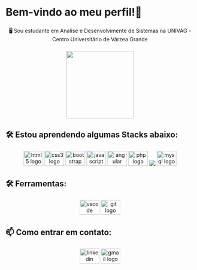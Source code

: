 <h1 align="left">Bem-vindo ao meu perfil!👋</h1>

###

<p align="center">🖥️ Sou estudante em Analise e Desenvolvimente de Sistemas na UNIVAG - Centro Universitário de Várzea Grande</p>

###

<div align="center">
<!--   <img height="180em" src="https://github-readme-stats.vercel.app/api?username=JezerRch&show_icons=true&theme=dracula&include_all_commits=true&count_private=true"/> -->
  <img height="180em" src="https://github-readme-stats.vercel.app/api/top-langs/?username=JezerRch&layout=compact&langs_count=7&theme=dracula"/>
</div>

###

<h2 align="left">🛠️ Estou aprendendo algumas Stacks abaixo:</h2>

###

<div align="center">
  <img src="https://cdn.jsdelivr.net/gh/devicons/devicon/icons/html5/html5-original.svg" height="40" width="52" alt="html5 logo"  />
  <img src="https://cdn.jsdelivr.net/gh/devicons/devicon/icons/css3/css3-original.svg" height="40" width="52" alt="css3 logo"  />
  <img src="https://cdn.jsdelivr.net/gh/devicons/devicon/icons/bootstrap/bootstrap-original.svg" height="40" width="52" alt="bootstrap logo"  />
  <img src="https://cdn.jsdelivr.net/gh/devicons/devicon/icons/javascript/javascript-original.svg" height="40" width="52" alt="javascript logo"  />
  <img src="https://icongr.am/devicon/angularjs-original.svg?size=65&color=currentColor" height="40" width="52" alt="angular logo"  />
  <img src="https://cdn.jsdelivr.net/gh/devicons/devicon/icons/php/php-original.svg" height="40" width="52" alt="php logo"  />
  <img src="https://cdn.jsdelivr.net/gh/devicons/devicon@latest/icons/laravel/laravel-original.svg" />
  <img src="https://cdn.jsdelivr.net/gh/devicons/devicon/icons/mysql/mysql-original.svg" height="40" width="52" alt="mysql logo"  />
</div>

###

<h2 align="left">🛠️ Ferramentas:</h2>

###

<div align="center">
  <img src="https://cdn.jsdelivr.net/gh/devicons/devicon/icons/vscode/vscode-original.svg" height="40" width="52" alt="vscode logo"  />
  <img src="https://cdn.jsdelivr.net/gh/devicons/devicon/icons/git/git-original.svg" height="40" width="52" alt="git logo"  />
</div>

###

<h2 align="left">📫 Como entrar em contato:</h2>

###

<div align="center">
<a target="_blank" href="https://www.linkedin.com/in/jezerrocha/"><img src="https://raw.githubusercontent.com/maurodesouza/profile-readme-generator/master/src/assets/icons/social/linkedin/default.svg" width="52" height="40" alt="linkedin logo"  /></a>
<a target="_blank" href="mailto:jezerprocha@gmail.com"><img src="https://raw.githubusercontent.com/maurodesouza/profile-readme-generator/master/src/assets/icons/social/gmail/default.svg" width="52" height="40" alt="gmail logo" /></a>
</div>

###
